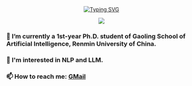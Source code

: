 <!--
<p align="center"> 
   <font size=100>Visitor Count</font><br>
  <img src="https://profile-counter.glitch.me/NKULYX/count.svg" />
</p>
-->

<div align="center">
<a href="https://git.io/typing-svg"><img src="https://readme-typing-svg.demolab.com?font=Fira+Code&pause=1000&center=true&vCenter=true&width=435&lines=Welcome+to+EhtanLeo's+GitHub%F0%9F%91%8B" alt="Typing SVG" /></a>

![](https://count.getloli.com/get/@EhtanLeo-LYX.github.readme)
</div>
   
### 🔭 I’m currently a 1st-year Ph.D. student of Gaoling School of Artificial Intelligence, Renmin University of China.

### 🎯 I'm interested in NLP and LLM.

### 📫 How to reach me: [GMail](mailto:lyx.ethanleo@gmail.com)
<!---
EthanLeo-LYX/EthanLeo-LYX is a ✨ special ✨ repository because its `README.md` (this file) appears on your GitHub profile.
You can click the Preview link to take a look at your changes.
--->
